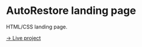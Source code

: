# AutoRestore landing page

HTML/CSS landing page.

[→ Live project](https://autorestore.netlify.app)
